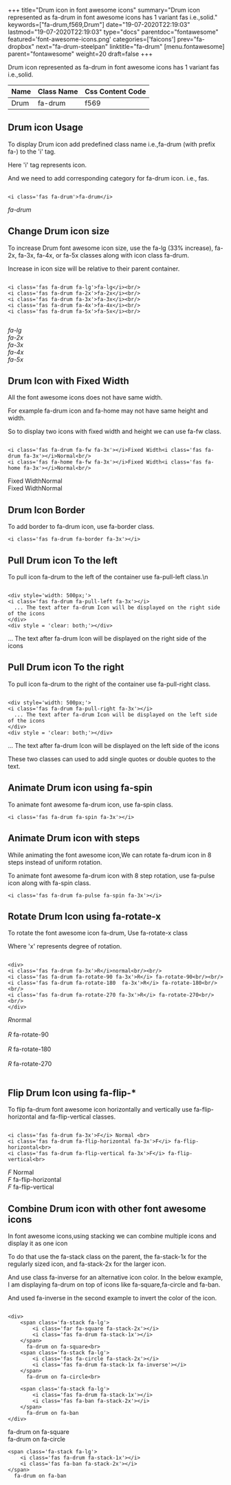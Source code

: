 +++
title="Drum icon in font awesome icons"
summary="Drum icon represented as fa-drum in font awesome icons has 1 variant fas i.e.,solid."
keywords=["fa-drum,f569,Drum"]
date="19-07-2020T22:19:03"
lastmod="19-07-2020T22:19:03"
type="docs"
parentdoc="fontawesome"
featured='font-awesome-icons.png'
categories=['faicons']
prev="fa-dropbox"
next="fa-drum-steelpan"
linktitle="fa-drum"
[menu.fontawesome]
parent="fontawesome"
weight=20
draft=false
+++


Drum icon represented as fa-drum in font awesome icons has 1 variant fas i.e.,solid.

<div class='table-responsive'><table class='table'><thead><tr><th>Name</th><th>Class Name</th><th>Css Content Code</th></tr></thead><tbody><tr><td>Drum</td><td>fa-drum</td><td>f569</td></tr></tbody></table></div>



## Drum icon Usage

To display Drum icon add predefined class name i.e.,fa-drum (with prefix fa-) to the 'i' tag.

Here 'i' tag represents icon.

And we need to add corresponding category for fa-drum icon. i.e., fas.


```

<i class='fas fa-drum'>fa-drum</i>
```

<i class='fas fa-drum'>fa-drum</i>




## Change Drum icon size
To increase Drum font awesome icon size, use the fa-lg (33% increase), fa-2x, fa-3x, fa-4x, or fa-5x classes along with icon class fa-drum.

Increase in icon size will be relative to their parent container. 

```

<i class='fas fa-drum fa-lg'>fa-lg</i><br/>
<i class='fas fa-drum fa-2x'>fa-2x</i><br/>
<i class='fas fa-drum fa-3x'>fa-3x</i><br/>
<i class='fas fa-drum fa-4x'>fa-4x</i><br/>
<i class='fas fa-drum fa-5x'>fa-5x</i><br/>
            
```

<i class='fas fa-drum fa-lg'>fa-lg</i><br/>
<i class='fas fa-drum fa-2x'>fa-2x</i><br/>
<i class='fas fa-drum fa-3x'>fa-3x</i><br/>
<i class='fas fa-drum fa-4x'>fa-4x</i><br/>
<i class='fas fa-drum fa-5x'>fa-5x</i><br/>
            



## Drum Icon with Fixed Width 

All the font awesome icons does not have same width.

For example fa-drum icon and fa-home may not have same height and width.

So to display two icons with fixed width and height we can use fa-fw class.


```

<i class='fas fa-drum fa-fw fa-3x'></i>Fixed Width<i class='fas fa-drum fa-3x'></i>Normal<br/>
<i class='fas fa-home fa-fw fa-3x'></i>Fixed Width<i class='fas fa-home fa-3x'></i>Normal<br/>
```

<i class='fas fa-drum fa-fw fa-3x'></i>Fixed Width<i class='fas fa-drum fa-3x'></i>Normal<br/>
<i class='fas fa-home fa-fw fa-3x'></i>Fixed Width<i class='fas fa-home fa-3x'></i>Normal<br/>



## Drum Icon Border 

To add border to fa-drum icon, use fa-border class.


```
<i class='fas fa-drum fa-border fa-3x'></i>

```
<i class='fas fa-drum fa-border fa-3x'></i>





## Pull Drum icon To the left

To pull icon fa-drum to the left of the container use fa-pull-left class.\n

```

<div style='width: 500px;'>
<i class='fas fa-drum fa-pull-left fa-3x'></i>
  ... The text after fa-drum Icon will be displayed on the right side of the icons
</div>
<div style = 'clear: both;'></div>
```

<div style='width: 500px;'>
<i class='fas fa-drum fa-pull-left fa-3x'></i>
  ... The text after fa-drum Icon will be displayed on the right side of the icons
</div>
<div style = 'clear: both;'></div>




## Pull Drum icon To the right
To pull icon fa-drum to the right of the container use fa-pull-right class.

```

<div style='width: 500px;'>
<i class='fas fa-drum fa-pull-right fa-3x'></i>
  ... The text after fa-drum Icon will be displayed on the left side of the icons
</div>
<div style = 'clear: both;'></div>
```

<div style='width: 500px;'>
<i class='fas fa-drum fa-pull-right fa-3x'></i>
  ... The text after fa-drum Icon will be displayed on the left side of the icons
</div>
<div style = 'clear: both;'></div>

These two classes can used to add single quotes or double quotes to the text.


## Animate Drum icon using fa-spin
To animate font awesome fa-drum icon, use fa-spin class.

```
<i class='fas fa-drum fa-spin fa-3x'></i>
```
<i class='fas fa-drum fa-spin fa-3x'></i>




## Animate Drum icon with steps
While animating the font awesome icon,We can rotate fa-drum icon in 8 steps instead of uniform rotation.

To animate font awesome fa-drum icon with 8 step rotation, use fa-pulse icon along with fa-spin class.


```
<i class='fas fa-drum fa-pulse fa-spin fa-3x'></i>

```
<i class='fas fa-drum fa-pulse fa-spin fa-3x'></i>





## Rotate Drum Icon using fa-rotate-x
To rotate the font awesome icon fa-drum, Use fa-rotate-x class

Where 'x' represents degree of rotation.


```

<div>
<i class='fas fa-drum fa-3x'>R</i>normal<br/><br/>
<i class='fas fa-drum fa-rotate-90 fa-3x'>R</i> fa-rotate-90<br/><br/> 
<i class='fas fa-drum fa-rotate-180  fa-3x'>R</i> fa-rotate-180<br/><br/> 
<i class='fas fa-drum fa-rotate-270 fa-3x'>R</i> fa-rotate-270<br/><br/>
</div>
```

<div>
<i class='fas fa-drum fa-3x'>R</i>normal<br/><br/>
<i class='fas fa-drum fa-rotate-90 fa-3x'>R</i> fa-rotate-90<br/><br/> 
<i class='fas fa-drum fa-rotate-180  fa-3x'>R</i> fa-rotate-180<br/><br/> 
<i class='fas fa-drum fa-rotate-270 fa-3x'>R</i> fa-rotate-270<br/><br/>
</div>




## Flip Drum Icon using fa-flip-*
To flip fa-drum font awesome icon horizontally and vertically use fa-flip-horizontal and fa-flip-vertical classes. 

```

<i class='fas fa-drum fa-3x'>F</i> Normal <br>
<i class='fas fa-drum fa-flip-horizontal fa-3x'>F</i> fa-flip-horizontal<br>
<i class='fas fa-drum fa-flip-vertical fa-3x'>F</i> fa-flip-vertical<br>
```

<i class='fas fa-drum fa-3x'>F</i> Normal <br>
<i class='fas fa-drum fa-flip-horizontal fa-3x'>F</i> fa-flip-horizontal<br>
<i class='fas fa-drum fa-flip-vertical fa-3x'>F</i> fa-flip-vertical<br>




## Combine Drum icon with other font awesome icons
In font awesome icons,using stacking we can combine multiple icons and display it as one icon 

To do that use the fa-stack class on the parent, the fa-stack-1x for the regularly sized icon, and fa-stack-2x for the larger icon.

And use class fa-inverse for an alternative icon color. 
In the below example, I am displaying fa-drum on top of icons like fa-square,fa-circle and fa-ban.

And used fa-inverse in the second example to invert the color of the icon.

```

<div>
    <span class='fa-stack fa-lg'>
        <i class='far fa-square fa-stack-2x'></i>
        <i class='fas fa-drum fa-stack-1x'></i>
    </span>
      fa-drum on fa-square<br>
    <span class='fa-stack fa-lg'>
        <i class='fas fa-circle fa-stack-2x'></i>
        <i class='fas fa-drum fa-stack-1x fa-inverse'></i>
    </span>
      fa-drum on fa-circle<br>

    <span class='fa-stack fa-lg'>
        <i class='fas fa-drum fa-stack-1x'></i>
        <i class='fas fa-ban fa-stack-2x'></i>
    </span>
      fa-drum on fa-ban
</div>
```

<div>
    <span class='fa-stack fa-lg'>
        <i class='far fa-square fa-stack-2x'></i>
        <i class='fas fa-drum fa-stack-1x'></i>
    </span>
      fa-drum on fa-square<br>
    <span class='fa-stack fa-lg'>
        <i class='fas fa-circle fa-stack-2x'></i>
        <i class='fas fa-drum fa-stack-1x fa-inverse'></i>
    </span>
      fa-drum on fa-circle<br>

    <span class='fa-stack fa-lg'>
        <i class='fas fa-drum fa-stack-1x'></i>
        <i class='fas fa-ban fa-stack-2x'></i>
    </span>
      fa-drum on fa-ban
</div>






